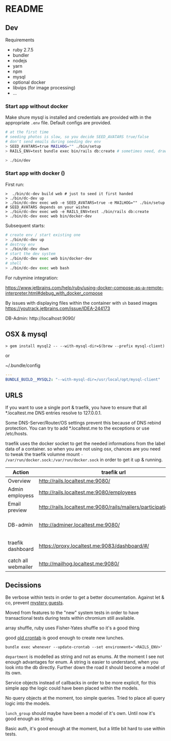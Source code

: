 # README

## Dev

Requirements

* ruby 2.7.5
* bundler
* nodejs
* yarn
* npm
* mysql
* optional docker
* libvips (for image processing)
* ...

### Start app without docker

Make shure mysql is installed and credentials are provided with in the appropriate `.env` file.
Default configs are provided.

```bash
# at the first time
# seeding photos is slow, so you decide SEED_AVATARS true/false
# don't send emails during seeding dev env
> SEED_AVATARS=true MAILHOG="" ./bin/setup
> RAILS_ENV=test bundle exec bin/rails db:create # sometimes need, draw back of current .env config

> ./bin/dev
```

### Start app with docker ()

First run:

```
>  ./bin/dc-dev build web # just to seed it first handed
> ./bin/dc-dev up
> ./bin/dc-dev exec web -e SEED_AVATARS=true -e MAILHOG="" ./bin/setup # SEED_AVATARS depends on your wishes
> ./bin/dc-dev exec web -e RAILS_ENV=test ./bin/rails db:create
> ./bin/dc-dev exec web bin/docker-dev
```

Subsequent starts:

```bash
# create env / start existing one
> ./bin/dc-dev up
# destroy env
> ./bin/dc-dev down
# start the dev system
> ./bin/dc-dev exec web bin/docker-dev
# shell
> ./bin/dc-dev exec web bash
```

For rubymine integration:

https://www.jetbrains.com/help/ruby/using-docker-compose-as-a-remote-interpreter.html#debug_with_docker_compose

By issues with displaying files within the container with `sh`
based images https://youtrack.jetbrains.com/issue/IDEA-244173

DB-Admin: http://localhost:9090/

## OSX & mysql

```
> gem install mysql2 -- --with-mysql-dir=$(brew --prefix mysql-client)
```

or

~/.bundle/config

```yaml
---
BUNDLE_BUILD__MYSQL2: "--with-mysql-dir=/usr/local/opt/mysql-client"
```

## URLS

If you want to use a single port & traefik, you have to ensure that all *.localtest.me DNS entries resolve to
127.0.0.1.

Some DNS-Server/Router/OS settings prevent this because of DNS rebind protection. You can try to add *.localtest.me to
the exceptions or use /etc/hosts.

traefik uses the docker socket to get the needed informations from the label 
data of a container. so when you are not using osx, chances are you need to tweak
the traefik volumne mount `- /var/run/docker.sock:/var/run/docker.sock` in
order to get it up & running.


| Action              | traefik url                                                       | plain url                                                | credentials                                                  | 
|---------------------|-------------------------------------------------------------------|----------------------------------------------------------|--------------------------------------------------------------|
| Overview            | http://rails.localtest.me:9080/                                   | http://localhost:3000/                                   |                                                              |
| Admin employess     | http://rails.localtest.me:9080/employees                          | http://localhost:3000/employees                          | user/password (can be changed vie .evn files)                |
| Email preview       | http://rails.localtest.me:9080/rails/mailers/participation_mailer | http://localhost:3000/rails/mailers/participation_mailer | -                                                            |
| DB-admin            | http://adminer.localtest.me:9080/                                 | http://localhost:9090                                    | root/password (can be changed via docker-compose.yml)        |
| traefik dashboard   | https://proxy.localtest.me:9083/dashboard/#/                      | -                                                        | admin/admin (can be changed via docker-compose.rubymine.yml) |
| catch all webmailer | http://mailhog.localtest.me:9080/                                 | http://localhost:8025                                    |                                                              |

## Decissions

Be verbose within tests in order to get a better documentation. Against let & co,
prevent [mystery guests](https://thoughtbot.com/blog/mystery-guest).

Moved from features to the "new" system tests in order to have transactional tests during tests within chromium still
available.

array shuffle, ruby uses Fisher-Yates shuffle so it's a good thing

good [old crontab](https://github.com/javan/whenever) is good enough to create new lunches.

`bundle exec whenever --update-crontab --set environment='<RAILS_ENV>'`

`department` is modelled as string and not as enums. At the moment I see not enough advantages for enum.
A string is easier to understand, when you look into the db directly. Further down the road it should
become a model of its own.

Service objects instead of callbacks in order to be more explicit, for this simple app 
the logic could have been placed within the models.

No query objects at the moment, too simple queries. Tried to place all query logic into the models.

`lunch_group` should maybe have been a model of it's own. Until now it's good enough
as string.

Basic auth, it's good enough at the moment, but a little bit hard to use within tests.
